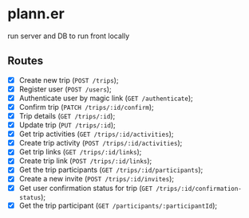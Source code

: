# plann.er

run server and DB to run front locally

## Routes

- [x] Create new trip (`POST /trips`);
- [x] Register user (`POST /users`);
- [x] Authenticate user by magic link (`GET /authenticate`);
- [x] Confirm trip (`PATCH /trips/:id/confirm`);
- [x] Trip details (`GET /trips/:id`);
- [x] Update trip (`PUT /trips/:id`);
- [x] Get trip activities (`GET /trips/:id/activities`);
- [x] Create trip activity (`POST /trips/:id/activities`);
- [x] Get trip links (`GET /trips/:id/links`);
- [x] Create trip link (`POST /trips/:id/links`);
- [x] Get the trip participants (`GET /trips/:id/participants`);
- [x] Create a new invite (`POST /trips/:id/invites`);
- [x] Get user confirmation status for trip (`GET /trips/:id/confirmation-status`);
- [x] Get the trip participant (`GET /participants/:participantId`);

